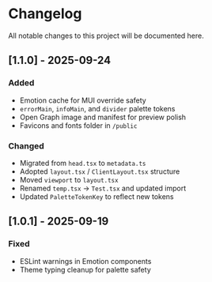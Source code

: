 # Changelog

All notable changes to this project will be documented here.

## [1.1.0] - 2025-09-24
### Added
- Emotion cache for MUI override safety
- `errorMain`, `infoMain`, and `divider` palette tokens
- Open Graph image and manifest for preview polish
- Favicons and fonts folder in `/public`

### Changed
- Migrated from `head.tsx` to `metadata.ts`
- Adopted `layout.tsx` / `ClientLayout.tsx` structure
- Moved `viewport` to `layout.tsx`
- Renamed `temp.tsx` → `Test.tsx` and updated import
- Updated `PaletteTokenKey` to reflect new tokens

## [1.0.1] - 2025-09-19
### Fixed
- ESLint warnings in Emotion components
- Theme typing cleanup for palette safety

